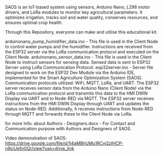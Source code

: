 SAOS is an IoT-based system using sensors, Arduino Nano, L298 motor drivers, and LoRa modules to monitor key agricultural parameters.
It optimizes irrigation, tracks soil and water quality, conserves resources, and ensures optimal crop health.

Through this Repository, everyone can make and utilise this educational kit.

arduinonano_pump_humidifier_data.ino - This file is used in the Client Node to control water pumps and the humidifier. Instructions are received from the ESP32 server via the LoRa communication protocol and executed on the Client Node.
arduinonano_sensor_data.ino - This file is used in the Client Node to instruct sensors for sensing data. Sensed data is sent to ESP32 Server using LoRa Communication Protocol.
esp32server.ino - Server file designed to work on the ESP32 Dev Module via the Arduino IDE, implemented for the Smart Agriculture Optimization System (SAOS). Communication protocols utilized: WiFi, MQTT, LoRa, and UART. The ESP32 server receives sensor data from the Arduino Nano (Client Node) via the LoRa communication protocol and transmits this data to the HMI DWIN Display via UART and to Node-RED via MQTT. The ESP32 server receives instructions from the HMI DWIN Display through UART and updates the status on Node-RED. Additionally, it receives instructions from Node-RED through MQTT and forwards these to the Client Node via LoRa.

for more Info:
about Authors - Designers.docx - For Contact and Communication purpose with Authors and Designers of SAOS.

Video demonstration of SAOS: https://drive.google.com/file/d/1j4aMBhUMu1RCyj2zIHCP-n9icUefnGQr/view?usp=drive_link
